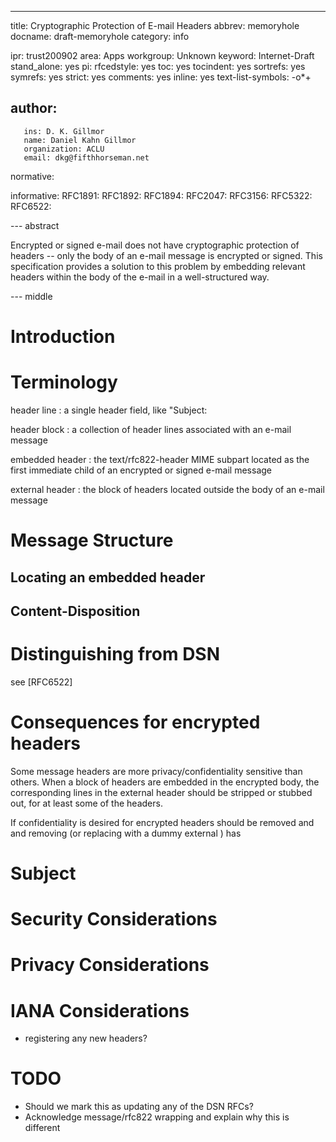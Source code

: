 --- 
title: Cryptographic Protection of E-mail Headers
abbrev: memoryhole
docname: draft-memoryhole
category: info

ipr: trust200902
area: Apps
workgroup: Unknown
keyword: Internet-Draft
stand_alone: yes
pi:
  rfcedstyle: yes
  toc: yes
  tocindent: yes
  sortrefs: yes
  symrefs: yes
  strict: yes
  comments: yes
  inline: yes
  text-list-symbols: -o*+

author:
 -
       ins: D. K. Gillmor
       name: Daniel Kahn Gillmor
       organization: ACLU
       email: dkg@fifthhorseman.net

normative:
  
informative:
   RFC1891:
   RFC1892:
   RFC1894:
   RFC2047:
   RFC3156:
   RFC5322:
   RFC6522:

--- abstract

Encrypted or signed e-mail does not have cryptographic protection of
headers -- only the body of an e-mail message is encrypted or signed.
This specification provides a solution to this problem by embedding
relevant headers within the body of the e-mail in a well-structured
way.

--- middle

Introduction
============

Terminology
===========

header line
: a single header field, like "Subject: 

header block
: a collection of header lines associated with an e-mail message

embedded header
: the text/rfc822-header MIME subpart located as the first immediate
  child of an encrypted or signed e-mail message

external header
: the block of headers located outside the body of an e-mail message

Message Structure
=================

## Locating an embedded header

## Content-Disposition


Distinguishing from DSN
=======================

see [RFC6522]

Consequences for encrypted headers
==================================

Some message headers are more privacy/confidentiality sensitive than
others.  When a block of headers are embedded in the encrypted body,
the corresponding lines in the external header should be stripped or
stubbed out, for at least some of the headers.

If confidentiality is desired for encrypted headers should be removed
and and removing (or replacing with a dummy external ) has

# Subject

Security Considerations
=======================

Privacy Considerations
======================

IANA Considerations
===================

 * registering any new headers?

TODO
====

 * Should we mark this as updating any of the DSN RFCs?
 * Acknowledge message/rfc822 wrapping and explain why this is different
